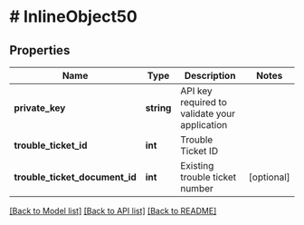 # # InlineObject50

## Properties

Name | Type | Description | Notes
------------ | ------------- | ------------- | -------------
**private_key** | **string** | API key required to validate your application |
**trouble_ticket_id** | **int** | Trouble Ticket ID |
**trouble_ticket_document_id** | **int** | Existing trouble ticket number | [optional]

[[Back to Model list]](../../README.md#models) [[Back to API list]](../../README.md#endpoints) [[Back to README]](../../README.md)
